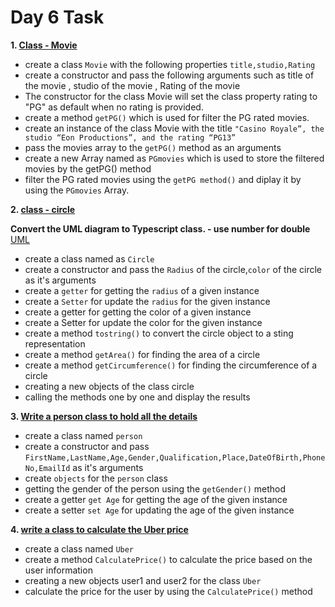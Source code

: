 # Day 6 Task

**1. [Class - Movie](https://github.com/GunaManivel/Day-6-Task/blob/main/movie.js)**

+ create a class `Movie`  with the following properties `title,studio,Rating`
+ create a constructor and pass the following arguments such as title of the movie , studio of the movie , Rating of the movie
+ The constructor for the class Movie will set the class property rating to "PG" as default when no rating is provided.
+ create a method `getPG()` which is used for filter the PG rated movies.
+ create an instance of the class Movie with the title `"Casino Royale”, the studio “Eon Productions”, and the rating “PG­13”`
+ pass the movies array to the `getPG()` method as an arguments
+ create a new Array named as `PGmovies` which is used to store the filtered movies by the getPG() method
+ filter the PG rated movies using the `getPG method()` and diplay it  by using the `PGmovies` Array.

**2. [class - circle](https://github.com/GunaManivel/Day-6-Task/blob/main/circle.js)**

**Convert the UML diagram to Typescript class. - use number for double**
[UML](https://github.dev/rvsp/typescript-oops/blob/master/Practice/class-circle.md)

+ create a class named as `Circle`
+ create a constructor and pass  the `Radius` of the circle,`color` of the circle as it's arguments
+ create a `getter` for getting the `radius` of a given instance
+ create a `Setter` for  update the `radius` for the given instance
+ create a getter for getting the color of a given instance
+ create a Setter for  update the color for the given instance
+ create a  method `tostring()` to convert the circle object  to a sting representation
+ create a method `getArea()` for finding the area of a circle
+ create a method `getCircumference()` for finding the circumference of a circle
+ creating a new objects of the  class circle
+ calling the methods one by one and display the results

**3. [Write a person class to hold all the details](https://github.com/GunaManivel/Day-6-Task/blob/main/person.js)**

+ create a class named `person`
+ create a constructor and pass  `FirstName,LastName,Age,Gender,Qualification,Place,DateOfBirth,PhoneNo,EmailId` as it's arguments
+ create `objects` for the `person` class
+ getting the gender of the person using the `getGender()` method
+ create a getter `get Age` for getting the age of the given instance
+ create a setter `set Age` for updating the age of the given instance

**4. [write a class to calculate the Uber price](https://github.com/GunaManivel/Day-6-Task/blob/main/UberPrice.js)**

+ create a class named `Uber`
+ create a method `CalculatePrice()` to calculate the price based on the user information
+ creating a new objects user1 and user2 for the  class `Uber`
+ calculate the price for the user by using the `CalculatePrice()` method



